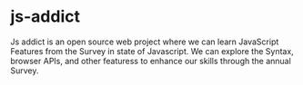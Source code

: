 # js-addict
Js addict is an open source web project where we can learn JavaScript Features from the Survey in state of Javascript.
We can explore the Syntax, browser APIs, and other featuress to enhance our skills through the annual Survey.
